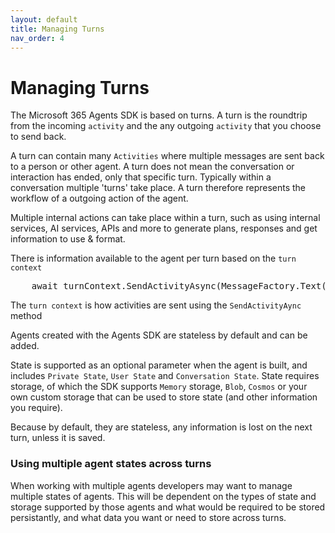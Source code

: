 ```yaml
---
layout: default
title: Managing Turns
nav_order: 4
---
```


# Managing Turns

The Microsoft 365 Agents SDK is based on turns. A turn is the roundtrip from the incoming `activity` and the any outgoing `activity` that you choose to send back. 

A turn can contain many `Activities` where multiple messages are sent back to a person or other agent. A turn does not mean the conversation or interaction has ended, only that specific turn. Typically within a conversation multiple 'turns' take place. A turn therefore represents the workflow of a outgoing action of the agent.

Multiple internal actions can take place within a turn, such as using internal services, AI services, APIs and more to generate plans, responses and get information to use & format. 

There is information available to the agent per turn based on the `turn context`

<pre>
    await turnContext.SendActivityAsync(MessageFactory.Text({response}"), cancellationToken);
</pre>

The `turn context` is how activities are sent using the `SendActivityAync` method

Agents created with the Agents SDK are stateless by default and can be added. 

State is supported as an optional parameter when the agent is built, and includes `Private State`, `User State` and `Conversation State`. State requires storage, of which the SDK supports `Memory` storage, `Blob`, `Cosmos` or your own custom storage that can be used to store state (and other information you require).

Because by default, they are stateless, any information is lost on the next turn, unless it is saved.

### Using multiple agent states across turns

When working with multiple agents developers may want to manage multiple states of agents. This will be dependent on the types of state and storage supported by those agents and what would be required to be stored persistantly, and what data you want or need to store across turns.
